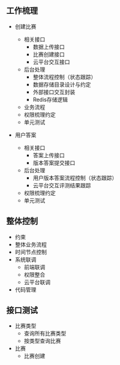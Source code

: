工作梳理
-
- 创建比赛
  - 相关接口
    - 数据上传接口
    - 比赛创建接口
    - 云平台交互接口
  - 后台处理
    - 整体流程控制（状态跟踪）
    - 数据存储目录设计与约定
    - 外部接口交互封装
    - Redis存储逻辑
  - 业务流程
  - 权限梳理约定
  - 单元测试

- 用户答案
   - 相关接口
     - 答案上传接口
     - 版本答案提交接口
   - 后台处理
     - 用户版本答案流程控制（状态跟踪）
     - 云平台交互评测结果跟踪
   - 权限梳理约定
   - 单元测试
  

整体控制
-
 - 约束
 - 整体业务流程
 - 时间节点控制
 - 系统联调
    - 前端联调
    - 权限整合
    - 云平台联调
 - 代码管理
 
 接口测试
 -
 - 比赛类型
    - 查询所有比赛类型
    - 按类型查询比赛
 - 比赛
    - 比赛创建